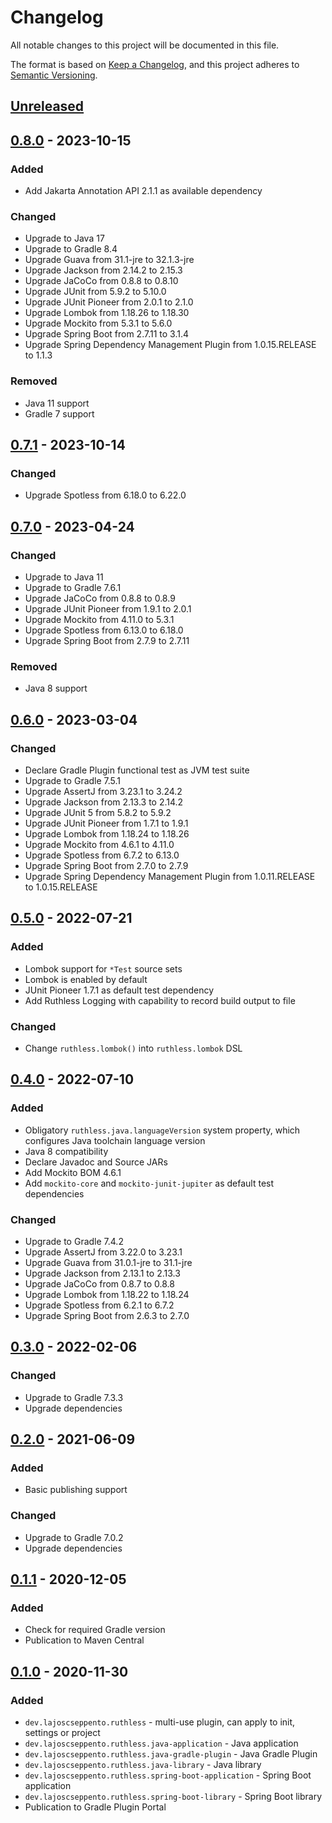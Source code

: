 # Changelog

All notable changes to this project will be documented in this file.

The format is based on [Keep a Changelog](https://keepachangelog.com/en/1.0.0/),
and this project adheres to [Semantic Versioning](https://semver.org/spec/v2.0.0.html).

## [Unreleased]

## [0.8.0] - 2023-10-15

### Added

- Add Jakarta Annotation API 2.1.1 as available dependency

### Changed

- Upgrade to Java 17
- Upgrade to Gradle 8.4
- Upgrade Guava from 31.1-jre to 32.1.3-jre
- Upgrade Jackson from 2.14.2 to 2.15.3
- Upgrade JaCoCo from 0.8.8 to 0.8.10
- Upgrade JUnit from 5.9.2 to 5.10.0
- Upgrade JUnit Pioneer from 2.0.1 to 2.1.0
- Upgrade Lombok from 1.18.26 to 1.18.30
- Upgrade Mockito from 5.3.1 to 5.6.0
- Upgrade Spring Boot from 2.7.11 to 3.1.4
- Upgrade Spring Dependency Management Plugin from 1.0.15.RELEASE to 1.1.3

### Removed

- Java 11 support
- Gradle 7 support

## [0.7.1] - 2023-10-14

### Changed

- Upgrade Spotless from 6.18.0 to 6.22.0

## [0.7.0] - 2023-04-24

### Changed

- Upgrade to Java 11
- Upgrade to Gradle 7.6.1
- Upgrade JaCoCo from 0.8.8 to 0.8.9
- Upgrade JUnit Pioneer from 1.9.1 to 2.0.1
- Upgrade Mockito from 4.11.0 to 5.3.1
- Upgrade Spotless from 6.13.0 to 6.18.0
- Upgrade Spring Boot from 2.7.9 to 2.7.11

### Removed

- Java 8 support

## [0.6.0] - 2023-03-04

### Changed

- Declare Gradle Plugin functional test as JVM test suite
- Upgrade to Gradle 7.5.1
- Upgrade AssertJ from 3.23.1 to 3.24.2
- Upgrade Jackson from 2.13.3 to 2.14.2
- Upgrade JUnit 5 from 5.8.2 to 5.9.2
- Upgrade JUnit Pioneer from 1.7.1 to 1.9.1
- Upgrade Lombok from 1.18.24 to 1.18.26
- Upgrade Mockito from 4.6.1 to 4.11.0
- Upgrade Spotless from 6.7.2 to 6.13.0
- Upgrade Spring Boot from 2.7.0 to 2.7.9
- Upgrade Spring Dependency Management Plugin from 1.0.11.RELEASE to 1.0.15.RELEASE

## [0.5.0] - 2022-07-21

### Added

- Lombok support for `*Test` source sets
- Lombok is enabled by default
- JUnit Pioneer 1.7.1 as default test dependency
- Add Ruthless Logging with capability to record build output to file

### Changed

- Change `ruthless.lombok()` into `ruthless.lombok` DSL

## [0.4.0] - 2022-07-10

### Added

- Obligatory `ruthless.java.languageVersion` system property, which configures Java toolchain
  language version
- Java 8 compatibility
- Declare Javadoc and Source JARs
- Add Mockito BOM 4.6.1
- Add `mockito-core` and `mockito-junit-jupiter` as default test dependencies

### Changed

- Upgrade to Gradle 7.4.2
- Upgrade AssertJ from 3.22.0 to 3.23.1
- Upgrade Guava from 31.0.1-jre to 31.1-jre
- Upgrade Jackson from 2.13.1 to 2.13.3
- Upgrade JaCoCo from 0.8.7 to 0.8.8
- Upgrade Lombok from 1.18.22 to 1.18.24
- Upgrade Spotless from 6.2.1 to 6.7.2
- Upgrade Spring Boot from 2.6.3 to 2.7.0

## [0.3.0] - 2022-02-06

### Changed

- Upgrade to Gradle 7.3.3
- Upgrade dependencies

## [0.2.0] - 2021-06-09

### Added

- Basic publishing support

### Changed

- Upgrade to Gradle 7.0.2
- Upgrade dependencies

## [0.1.1] - 2020-12-05

### Added

- Check for required Gradle version
- Publication to Maven Central

## [0.1.0] - 2020-11-30

### Added

- `dev.lajoscseppento.ruthless` - multi-use plugin, can apply to init, settings or project
- `dev.lajoscseppento.ruthless.java-application` - Java application
- `dev.lajoscseppento.ruthless.java-gradle-plugin` - Java Gradle Plugin
- `dev.lajoscseppento.ruthless.java-library` - Java library
- `dev.lajoscseppento.ruthless.spring-boot-application` - Spring Boot application
- `dev.lajoscseppento.ruthless.spring-boot-library` - Spring Boot library
- Publication to Gradle Plugin Portal

[Unreleased]: https://github.com/LajosCseppento/ruthless/compare/v0.8.0...HEAD

[0.8.0]: https://github.com/LajosCseppento/ruthless/releases/tag/v0.8.0

[0.7.1]: https://github.com/LajosCseppento/ruthless/releases/tag/v0.7.1

[0.7.0]: https://github.com/LajosCseppento/ruthless/releases/tag/v0.7.0

[0.6.0]: https://github.com/LajosCseppento/ruthless/releases/tag/v0.6.0

[0.5.0]: https://github.com/LajosCseppento/ruthless/releases/tag/v0.5.0

[0.4.0]: https://github.com/LajosCseppento/ruthless/releases/tag/v0.4.0

[0.3.0]: https://github.com/LajosCseppento/ruthless/releases/tag/v0.3.0

[0.2.0]: https://github.com/LajosCseppento/ruthless/releases/tag/v0.2.0

[0.1.1]: https://github.com/LajosCseppento/ruthless/releases/tag/v0.1.1

[0.1.0]: https://github.com/LajosCseppento/ruthless/releases/tag/v0.1.0
